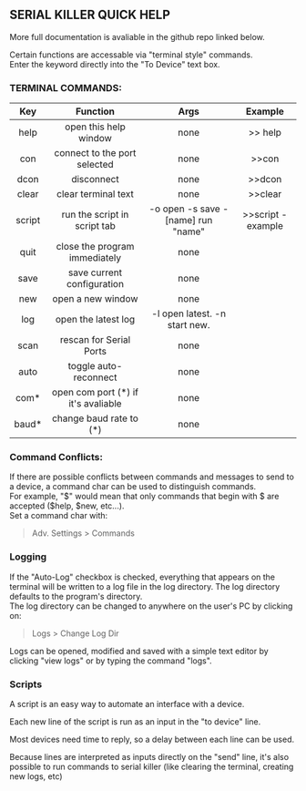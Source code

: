 ## SERIAL KILLER QUICK HELP
More full documentation is avaliable in the github repo linked below. 

Certain functions are accessable via "terminal style" commands.  
Enter the keyword directly into the "To Device" text box. 
### TERMINAL COMMANDS:  
|Key|Function|Args|Example|
|:-------------:|:-------------:|:----------:|:---:|
|help|open this help window| none | >> help
|con|connect to the port selected|none | >>con
|dcon|disconnect|none | >>dcon
|clear|clear terminal text|none | >>clear
|script|run the script in script tab|-o open -s save -[name] run "name"|>>script -example
|quit|close the program immediately|none |
|save|save current configuration|none |
|new|open a new window|none |
|log|open the latest log|-l open latest. -n start new.|
|scan|rescan for Serial Ports|none |
|auto|toggle auto-reconnect|none |
|com*|open com port (*) if it's avaliable|none |
|baud*|change baud rate to (*)|none |


### Command Conflicts: 
If there are possible conflicts between commands and messages to send to a device, a command char can be used to distinguish commands.  
For example, "$" would mean that only commands that begin with $ are accepted ($help, $new, etc...).  
Set a command char with:
> Adv. Settings > Commands

### Logging
If the "Auto-Log" checkbox is checked, everything that appears on the terminal will be written to a log file in the log directory. The log directory defaults to the program's directory.  
The log directory can be changed to anywhere on the user's PC by clicking on:
> Logs > Change Log Dir


Logs can be opened, modified and saved with a simple text editor by clicking "view logs" or by typing the command "logs". 

### Scripts 
A script is an easy way to automate an interface with a device. 

Each new line of the script is run as an input in the "to device" line.

Most devices need time to reply, so a delay between each line can be used. 

Because lines are interpreted as inputs directly on the "send" line, it's also possible to run commands to serial killer (like clearing the terminal, creating new logs, etc)



